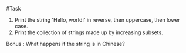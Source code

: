 #Task

1. Print the string 'Hello, world!' in reverse, then uppercase, then lower case.
2. Print the collection of strings made up by increasing subsets.

Bonus : What happens if the string is in Chinese?
